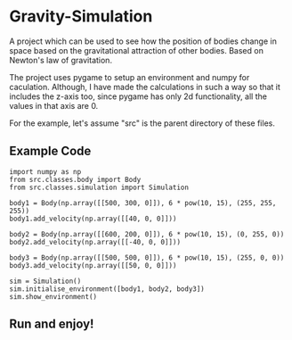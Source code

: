 # Gravity-Simulation
A project which can be used to see how the position of bodies change in space based on the gravitational attraction of other bodies. Based on Newton's law of gravitation.

The project uses pygame to setup an environment and numpy for caculation. Although, I have made the calculations in such a way so that it includes the z-axis too, since pygame has only 2d functionality, all the values in that axis are 0.

For the example, let's assume "src" is the parent directory of these files.

## Example Code

```
import numpy as np
from src.classes.body import Body
from src.classes.simulation import Simulation

body1 = Body(np.array([[500, 300, 0]]), 6 * pow(10, 15), (255, 255, 255))
body1.add_velocity(np.array([[40, 0, 0]]))

body2 = Body(np.array([[600, 200, 0]]), 6 * pow(10, 15), (0, 255, 0))
body2.add_velocity(np.array([[-40, 0, 0]]))

body3 = Body(np.array([[500, 500, 0]]), 6 * pow(10, 15), (255, 0, 0))
body3.add_velocity(np.array([[50, 0, 0]]))

sim = Simulation()
sim.initialise_environment([body1, body2, body3])
sim.show_environment()
```

## Run and enjoy!
